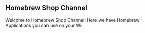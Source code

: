 ## Homebrew Shop Channel
Welcome to Homebrew Shop Channel! Here we have Homebrew Applications you can use on your Wii
